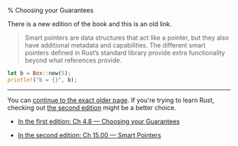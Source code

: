 % Choosing your Guarantees

There is a new edition of the book and this is an old link.

> Smart pointers are data structures that act like a pointer, but they also have additional metadata and capabilities.
> The different smart pointers defined in Rust’s standard library provide extra functionality beyond what references provide.

```rust
let b = Box::new(5);
println!("b = {}", b);
```

---

You can [continue to the exact older page][1].
If you're trying to learn Rust, checking out [the second edition][2] might be a better choice.

* [In the first edition: Ch 4.8 — Choosing your Guarantees][1]

* [In the second edition: Ch 15.00 — Smart Pointers][2]


[1]: first-edition/choosing-your-guarantees.html
[2]: second-edition/ch15-00-smart-pointers.html
